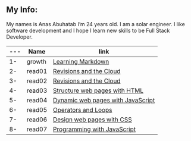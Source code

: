 ## My Info:

My names is Anas Abuhatab I’m 24 years old. I am a solar engineer. I like software development and I hope I learn new skills to be Full Stack Developer.

---|Name|link
---|---|---
1-|growth|[Learning Markdown](https://anas-abuhatab.github.io/Reading-notes/growth) 
2-|read01|[Revisions and the Cloud](https://anas-abuhatab.github.io/Reading-notes/read01)
3-|read02|[Revisions and the Cloud](https://anas-abuhatab.github.io/Reading-notes/read02)
4-|read03|[Structure web pages with HTML](https://anas-abuhatab.github.io/Reading-notes/read03) 
5-|read04|[Dynamic web pages with JavaScript](https://anas-abuhatab.github.io/Reading-notes/read04)
6-|read05|[Operators and Loops](https://anas-abuhatab.github.io/Reading-notes/read05)
7-|read06|[Design web pages with CSS](https://anas-abuhatab.github.io/Reading-notes/read06)
8-|read07|[Programming with JavaScript](https://anas-abuhatab.github.io/Reading-notes/read07)